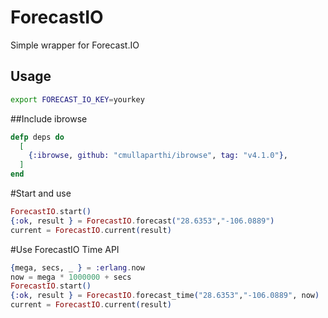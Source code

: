 ForecastIO
==========

Simple wrapper for Forecast.IO


## Usage

```bash
export FORECAST_IO_KEY=yourkey
```

##Include  ibrowse
```elixir
defp deps do
  [
    {:ibrowse, github: "cmullaparthi/ibrowse", tag: "v4.1.0"},
  ]
end
```

#Start and use
```elixir
ForecastIO.start()
{:ok, result } = ForecastIO.forecast("28.6353","-106.0889")
current = ForecastIO.current(result)
```

#Use ForecastIO Time API
```elixir
{mega, secs, _ } = :erlang.now
now = mega * 1000000 + secs
ForecastIO.start()
{:ok, result } = ForecastIO.forecast_time("28.6353","-106.0889", now)
current = ForecastIO.current(result)
```
